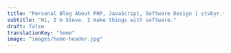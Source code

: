 ```yaml
---
title: "Personal Blog About PHP, JavaScript, Software Design | stvbyr.tech"
subtitle: "Hi, I'm Steve. I make things with software."
draft: false
translationKey: "home"
image: "images/home-header.jpg"
---
```

